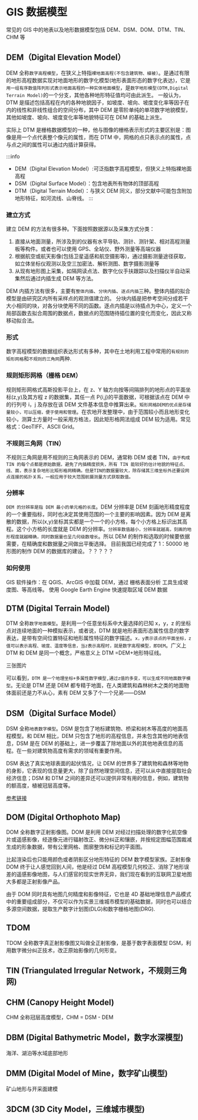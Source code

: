 # GIS 数据模型

常见的 GIS 中的地表以及地形数据模型包括 DEM、DSM、DOM、DTM、TIN、CHM 等

## DEM（Digital Elevation Model）

DEM 全称`数字高程模型`，在狭义上特指`裸地面高程(不包含建筑物、植被)`。是通过有限的地形高程数据实现对地面地形的数字化模型(地形表面形态的数字化表达)，它是`用一组有序数值阵列形式表示地面高程的一种实体地面模型`，是`数字地形模型(DTM,Digital Terrain Model)`的一个分支，其他各种地形特征值均可由此派生。
一般认为，DTM 是描述包括高程在内的各种地貌因子，如坡度、坡向、坡度变化率等因子在内的线性和非线性组合的空间分布，其中 DEM 是零阶单纯的单项数字地貌模型，其他如坡度、坡向、坡度变化率等地貌特征可在 DEM 的基础上派生。

实际上 DTM 是栅格数据模型的一种，他与图像的栅格表示形式的主要区别是：图像是用一个点代表整个像元的属性，而在 DTM 中，网格的点只表示点的属性，点与点之间的属性可以通过内插计算获得。

:::info

- DEM（Digital Elevation Model）:可泛指数字高程模型，但狭义上特指裸地面高程
- DSM（Digital Surface Model）：包含地表所有物体的顶部高程
- DTM（Digital Terrain Model）：与狭义 DEM 同义，部分文献中可能包含附加地形特征，如河流线、山脊线。
  :::

### 建立方式

建立 DEM 的方法有很多种。下面按照数据源以及采集方式分类：

1. 直接从地面测量，所涉及到的仪器有水平导轨、测针、测针架、相对高程测量板等构件。或者也可以使用 GPS、全站仪、野外测量等高端仪器
2. 根据航空或航天影像(包括卫星遥感和航空摄影等)，通过摄影测量途径获取，如立体坐标仪观测以及空三加密法、解析测图、数字摄影测量等
3. 从现有地形图上采集，如隔网读点法、数字化仪手扶跟踪以及扫描仪半自动采集然后通过内插生成 DEM 等方法。

DEM 内插方法有很多，主要有`整体内插`、`分块内插`、`逐点内插`三种。整体内插的拟合模型是由研究区内所有采样点的观测值建立的。
分块内插是把参考空间分成若干大小相同的块，对各分块使用不同的函数。逐点内插是以待插点为中心，定义一个局部函数去拟合周围的数据点，数据点的范围随待插位置的变化而变化，因此又称移动拟合法。

### 形式

数字高程模型的数据组织表达形式有多种，其中在土地利用工程中常用的`有规则的矩形网格`和`不规则的三角网`两种.

### 规则矩形网格（栅格 DEM）

规则矩形网格式高斯投影平台上，在 z、Y 轴方向按等间隔排列的地形点的平面坐标(z,y)及其方程 z 的数据集，其任一点 P{i,j}的平面数据，可根据该点在 DEM 中的行列号 i，j 及存放在该 DEM 文件基本信息中推算出来。`矩形网格DEM的优点是存储量较小，可以压缩，便于使用和管理`。在农地开发整理中，由于范围较小而且地形变化较小，测算土方量时一般采用方格法，因此矩形格网法组成 DEM 较为适用。常见格式：GeoTIFF、ASCII Grid。

### 不规则三角网（TIN）

不规则三角网是用不规则的三角网表示的 DEM，通常称 DEM 或者 TIN，`由于构成 TIN 的每个点都是原始数据，避免了内插精度损失，所有 TIN 能较好的估计地貌的特征点、线、面，表示复杂地形比矩形格网精确。但是TIN的数据量较大，除存储其三维坐标外还要设网点连接的拓扑关系，一般应用于较大范围航摄测量方式获取数值。`

### 分辨率

`DEM 的分辨率是指 DEM 最小的单元格的长度`。DEM 分辨率是 DEM 刻画地形精度程度的一个重要指标，同时也决定其使用范围的一个主要的影响因素。因为 DEM 是离散的数据，所以(x,y)坐标其实都是一个一个的小方格，每个小方格上标识出其高程。这个小方格的长度就是 DEM 的分辨率。`分辨率数值越小，分辨率就越高，刻画的地形程度就越精确，同时数据量也呈几何级数增长`。所以 DEM 的制作和选取的时候要依据需要，在精确度和数据量之间做出平衡选择。
目前我国已经完成了 1：50000 地形图的制作 DEM 的数据库的建设。？？？？？

### 如何使用

GIS 软件操作：在 QGIS、ArcGIS 中加载 DEM，通过 栅格表面分析 工具生成坡度图、等高线等。
使用 Google Earth Engine 快速提取区域 DEM 数据

## DTM (Digital Terrain Model)

DTM 全称`数字地面模型`。是利用一个任意坐标系中大量选择的已知 x，y，z 的坐标点对连续地面的一种模拟表示，或者说，DTM 就是地形表面形态属性信息的数字表达，是带有空间位置特征和地形属性特征的数字描述。`x，y表示该点的平面坐标，z值可以表示高程、坡度、温度等信息，当z表示高程时，就是数字高程模型，即DEM`。广义上 DTM 和 DEM 是同一个概念，严格意义上 DTM =DEM+地形特征线。

三张图片

可以看到，`DTM 是一个地理坐标+多属性数字模型,通过z值的多变，可以生成不同地面数字模型`。无论是 DTM 还是 DEM 都专精于地面，在人类建筑和森林树木之类的地面物体面前还是力不从心，素有 DEM 又多了个一个兄弟——DSM

## DSM（Digital Surface Model）

DSM 全称`地表数字模型`。DSM 是包含了地标建筑物、桥梁和树木等高度的地面高程模型。和 DEM 相比，DEM 只包含了地形的高程信息，并未包含其他的地表信息，DSM 是在 DEM 的基础上，进一步覆盖了除地面以外的其他地表信息的高程。在一些对建筑物高度有需求的领域有重要作用。

DSM 表达了真实地球表面的起伏情况，让 DEM 的世界多了建筑物和森林等地物的身影，它表现的信息量更大，除了自然地理空间信息，还可以从中直接提取社会经济信息；DSM 和 DTM 之间的差异还可以提供非常有用的信息，例如，建筑物的额高度，植被冠层高度等。

[参考链接](https://mp.weixin.qq.com/s?__biz=MzI4ODY5OTcyMg==&mid=2247557656&idx=2&sn=2a70335f6a0a4c2aa269745b1c6acef3&chksm=ec39c63ddb4e4f2bcd141dc0b88e50dedf036c1f12eece80cd4982c64c5b5ea59784d4b93aea&scene=27)

## DOM (Digital Orthophoto Map)

DOM 全称数字正射影像图。DOM 是利用 DEM 对经过扫描处理的数字化航空像片或遥感影像，经逐像元进行辐射改正、微分纠正和镶嵌，并按规定图幅范围裁减生成的形象数据，带有公里网格、图廓整饰和标记的平面图。

比起渲染后也只能用颜色或者阴影区分地形特征的 DEM 数字模型家族。正射影像 DOM 终于让人感觉回到人间，他是经过 DEM 高程模型几何校正、消除了地形误差的遥感影像地图，与人们感官的现实世界无异，我们现在看到的互联网卫星地图大多都是正射影像产品。

由于 DOM 同时具有地图几何精度和影像特征，它也是 4D 基础地理信息产品模式中的重要组成部分，不仅可以作为实景三维城市模型的基础数据，同时也可以结合多源空间数据，提取生产数字计划图(DLG)和数字栅格地图(DRG).

## TDOM

TDOM 全称数字真正射影像图又叫做全正射影像，是基于数字表面模型 DSM，利用数字微分纠正技术，改正原始影像的几何形变。

## TIN (Triangulated Irregular Network，不规则三角网)

## CHM (Canopy Height Model)

CHM 全称冠层高度模型，CHM = DSM - DEM

## DBM (Digital Bathymetric Model，数字水深模型)

海洋、湖泊等水域底部地形

## DMM (Digital Model of Mine，数字矿山模型)

矿山地形与开采面建模

## 3DCM (3D City Model，三维城市模型)
